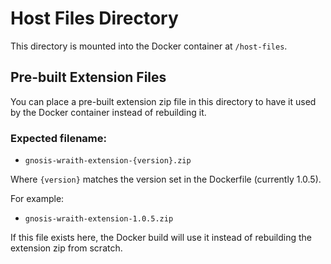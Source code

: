 # Host Files Directory

This directory is mounted into the Docker container at `/host-files`. 

## Pre-built Extension Files

You can place a pre-built extension zip file in this directory to have it used by the Docker container instead of rebuilding it.

### Expected filename:
- `gnosis-wraith-extension-{version}.zip` 

Where `{version}` matches the version set in the Dockerfile (currently 1.0.5).

For example:
- `gnosis-wraith-extension-1.0.5.zip`

If this file exists here, the Docker build will use it instead of rebuilding the extension zip from scratch.